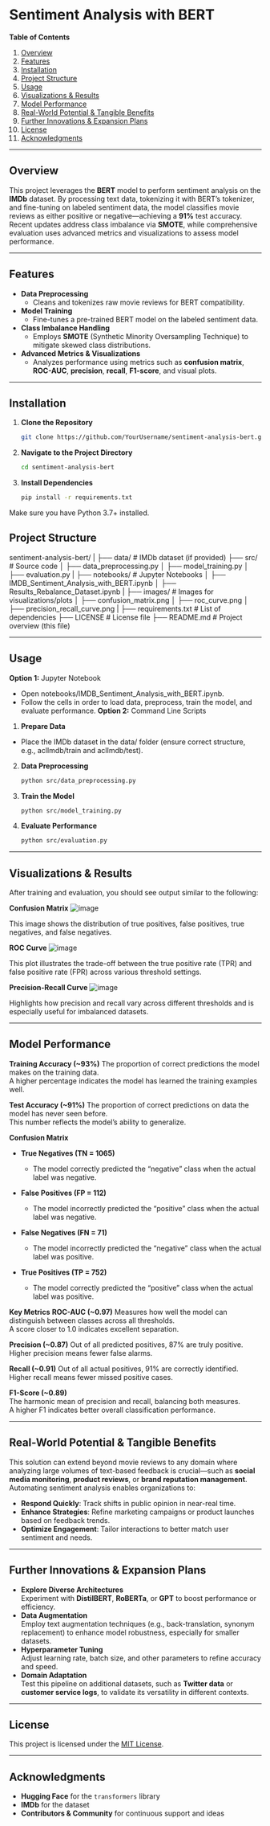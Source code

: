 # Sentiment Analysis with BERT

**Table of Contents**
1. [Overview](#overview)  
2. [Features](#features)  
3. [Installation](#installation)  
4. [Project Structure](#project-structure)  
5. [Usage](#usage)
6. [Visualizations & Results](#Visualizations-and-Results)  
7. [Model Performance](#model-performance)  
8. [Real-World Potential & Tangible Benefits](#real-world-potential--tangible-benefits)  
9. [Further Innovations & Expansion Plans](#further-innovations--expansion-plans)  
10. [License](#license)  
11. [Acknowledgments](#acknowledgments)

---

## Overview
This project leverages the **BERT** model to perform sentiment analysis on the **IMDb** dataset. By processing text data, tokenizing it with BERT’s tokenizer, and fine-tuning on labeled sentiment data, the model classifies movie reviews as either positive or negative—achieving a **91%** test accuracy. Recent updates address class imbalance via **SMOTE**, while comprehensive evaluation uses advanced metrics and visualizations to assess model performance.

---

## Features
- **Data Preprocessing**  
  - Cleans and tokenizes raw movie reviews for BERT compatibility.  
- **Model Training**  
  - Fine-tunes a pre-trained BERT model on the labeled sentiment data.  
- **Class Imbalance Handling**  
  - Employs **SMOTE** (Synthetic Minority Oversampling Technique) to mitigate skewed class distributions.  
- **Advanced Metrics & Visualizations**  
  - Analyzes performance using metrics such as **confusion matrix**, **ROC-AUC**, **precision**, **recall**, **F1-score**, and visual plots.

---

## Installation
1. **Clone the Repository**  
   ```bash
   git clone https://github.com/YourUsername/sentiment-analysis-bert.git

2. **Navigate to the Project Directory**  
   ```bash
   cd sentiment-analysis-bert

3. **Install Dependencies**  
   ```bash
   pip install -r requirements.txt
Make sure you have Python 3.7+ installed.

## Project Structure

sentiment-analysis-bert/
|
├── data/                      # IMDb dataset (if provided)
├── src/                       # Source code
│   ├── data_preprocessing.py
│   ├── model_training.py
│   ├── evaluation.py
|
├── notebooks/                 # Jupyter Notebooks
│   ├── IMDB_Sentiment_Analysis_with_BERT.ipynb
│   ├── Results_Rebalance_Dataset.ipynb
|
├── images/                    # Images for visualizations/plots
│   ├── confusion_matrix.png
│   ├── roc_curve.png
│   ├── precision_recall_curve.png
|
├── requirements.txt           # List of dependencies
├── LICENSE                    # License file
├── README.md                  # Project overview (this file)

---

## Usage
**Option 1:** Jupyter Notebook
  - Open notebooks/IMDB_Sentiment_Analysis_with_BERT.ipynb.
  - Follow the cells in order to load data, preprocess, train the model, and evaluate performance.
**Option 2:** Command Line Scripts
1. **Prepare Data**
  - Place the IMDb dataset in the data/ folder (ensure correct structure, e.g., aclImdb/train and aclImdb/test).
    
2. **Data Preprocessing**  
   ```bash
   python src/data_preprocessing.py

3. **Train the Model**  
   ```bash
   python src/model_training.py
   
4. **Evaluate Performance**  
   ```bash
   python src/evaluation.py

---

## Visualizations & Results

After training and evaluation, you should see output similar to the following:

**Confusion Matrix**
![image](https://github.com/user-attachments/assets/26a4db32-57e4-4743-a97c-9d1e4e88086b)

This image shows the distribution of true positives, false positives, true negatives, and false negatives.

**ROC Curve**
![image](https://github.com/user-attachments/assets/73d20aaa-eff0-4fb2-834d-307b9a394281)

This plot illustrates the trade-off between the true positive rate (TPR) and false positive rate (FPR) across various threshold settings.

**Precision-Recall Curve**
![image](https://github.com/user-attachments/assets/1cded52a-28cd-40f0-a9c6-f93f023701b7)

Highlights how precision and recall vary across different thresholds and is especially useful for imbalanced datasets.

---

## Model Performance

**Training Accuracy (~93%)**
The proportion of correct predictions the model makes on the training data.  
A higher percentage indicates the model has learned the training examples well.

**Test Accuracy (~91%)**
The proportion of correct predictions on data the model has never seen before.  
This number reflects the model’s ability to generalize.

**Confusion Matrix**

- **True Negatives (TN = 1065)**
  - The model correctly predicted the “negative” class when the actual label was negative.

- **False Positives (FP = 112)**
  - The model incorrectly predicted the “positive” class when the actual label was negative.

- **False Negatives (FN = 71)**
  - The model incorrectly predicted the “negative” class when the actual label was positive.

- **True Positives (TP = 752)**
  - The model correctly predicted the “positive” class when the actual label was positive.

**Key Metrics**
**ROC-AUC (~0.97)**
Measures how well the model can distinguish between classes across all thresholds.  
A score closer to 1.0 indicates excellent separation.

**Precision (~0.87)** 
Out of all predicted positives, 87% are truly positive.  
Higher precision means fewer false alarms.

**Recall (~0.91)**
Out of all actual positives, 91% are correctly identified.  
Higher recall means fewer missed positive cases.

**F1-Score (~0.89)**  
The harmonic mean of precision and recall, balancing both measures.  
A higher F1 indicates better overall classification performance.

---

## Real-World Potential & Tangible Benefits
This solution can extend beyond movie reviews to any domain where analyzing large volumes of text-based feedback is crucial—such as **social media monitoring**, **product reviews**, or **brand reputation management**. Automating sentiment analysis enables organizations to:

- **Respond Quickly**: Track shifts in public opinion in near-real time.  
- **Enhance Strategies**: Refine marketing campaigns or product launches based on feedback trends.  
- **Optimize Engagement**: Tailor interactions to better match user sentiment and needs.

---

## Further Innovations & Expansion Plans
- **Explore Diverse Architectures**  
  Experiment with **DistilBERT**, **RoBERTa**, or **GPT** to boost performance or efficiency.  
- **Data Augmentation**  
  Employ text augmentation techniques (e.g., back-translation, synonym replacement) to enhance model robustness, especially for smaller datasets.  
- **Hyperparameter Tuning**  
  Adjust learning rate, batch size, and other parameters to refine accuracy and speed.  
- **Domain Adaptation**  
  Test this pipeline on additional datasets, such as **Twitter data** or **customer service logs**, to validate its versatility in different contexts.

---

## License
This project is licensed under the [MIT License](LICENSE).

---

## Acknowledgments
- **Hugging Face** for the `transformers` library  
- **IMDb** for the dataset  
- **Contributors & Community** for continuous support and ideas
